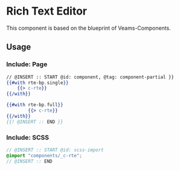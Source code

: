 # Rich Text Editor

This component is based on the blueprint of Veams-Components.

## Usage

### Include: Page

``` hbs
// @INSERT :: START @id: component, @tag: component-partial }}
{{#with rte-bp.single}}
	{{> c-rte}}
{{/with}}

{{#with rte-bp.full}}
		{{> c-rte}}
{{/with}}
{{! @INSERT :: END }}
```

### Include: SCSS

``` scss
// @INSERT :: START @id: scss-import
@import "components/_c-rte";
// @INSERT :: END
```
